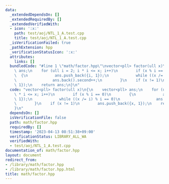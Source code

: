 ```yaml
---
data:
  _extendedDependsOn: []
  _extendedRequiredBy: []
  _extendedVerifiedWith:
  - icon: ':x:'
    path: test/aoj/NTL_1_A.test.cpp
    title: test/aoj/NTL_1_A.test.cpp
  _isVerificationFailed: true
  _pathExtension: hpp
  _verificationStatusIcon: ':x:'
  attributes:
    links: []
  bundledCode: "#line 1 \"math/factor.hpp\"\nvector<pll> factor(ull x)\n{\n    vector<pll>\
    \ ans;\n    for (ull i = 2; i * i <= x; i++)\n        if (x % i == 0)\n      \
    \  {\n            ans.push_back({i, 1});\n            while ((x /= i) % i == 0)\n\
    \                ans.back().second++;\n        }\n    if (x != 1)\n        ans.push_back({x,\
    \ 1});\n    return ans;\n}\n"
  code: "vector<pll> factor(ull x)\n{\n    vector<pll> ans;\n    for (ull i = 2; i\
    \ * i <= x; i++)\n        if (x % i == 0)\n        {\n            ans.push_back({i,\
    \ 1});\n            while ((x /= i) % i == 0)\n                ans.back().second++;\n\
    \        }\n    if (x != 1)\n        ans.push_back({x, 1});\n    return ans;\n\
    }\n"
  dependsOn: []
  isVerificationFile: false
  path: math/factor.hpp
  requiredBy: []
  timestamp: '2023-04-13 08:51:38+09:00'
  verificationStatus: LIBRARY_ALL_WA
  verifiedWith:
  - test/aoj/NTL_1_A.test.cpp
documentation_of: math/factor.hpp
layout: document
redirect_from:
- /library/math/factor.hpp
- /library/math/factor.hpp.html
title: math/factor.hpp
---
```

